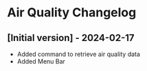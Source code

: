 # Air Quality Changelog

## [Initial version] - 2024-02-17

- Added command to retrieve air quality data
- Added Menu Bar
